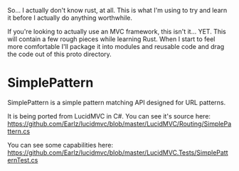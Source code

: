So... I actually don't know rust, at all. This is what I'm using to try and learn it before I actually do anything worthwhile. 

If you're looking to actually use an MVC framework, this isn't it... YET. This will contain a few rough pieces while learning Rust. 
When I start to feel more comfortable I'll package it into modules and reusable code and drag the code out of this proto directory.


# SimplePattern

SimplePattern is a simple pattern matching API designed for URL patterns. 

It is being ported from LucidMVC in C#. You can see it's source here: https://github.com/Earlz/lucidmvc/blob/master/LucidMVC/Routing/SimplePattern.cs

You can see some capabilities here: https://github.com/Earlz/lucidmvc/blob/master/LucidMVC.Tests/SimplePatternTest.cs

